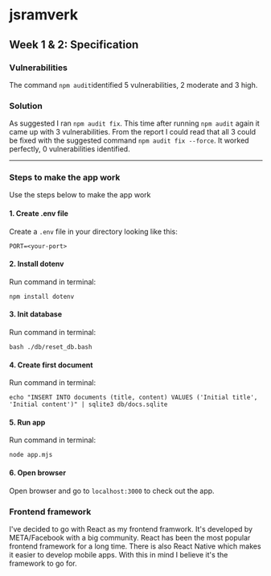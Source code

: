# jsramverk

## Week 1 & 2: Specification

### Vulnerabilities
The command `npm audit`identified 5 vulnerabilities, 2 moderate and 3 high.

### Solution
As suggested I ran `npm audit fix`. This time after running `npm audit` again it came up with 3 vulnerabilities. From the report I could read that all 3 could be fixed with the suggested command `npm audit fix --force`.
It worked perfectly, 0 vulnerabilities identified.

-----------------------------

### Steps to make the app work
Use the steps below to make the app work

#### 1. Create .env file
Create a `.env` file in your directory looking like this:

```
PORT=<your-port>
```

#### 2. Install dotenv
Run command in terminal:

```
npm install dotenv
```

#### 3. Init database
Run command in terminal:

```
bash ./db/reset_db.bash
```

#### 4. Create first document
Run command in terminal:

```
echo "INSERT INTO documents (title, content) VALUES ('Initial title', 'Initial content')" | sqlite3 db/docs.sqlite
```

#### 5. Run app
Run command in terminal:

```
node app.mjs
```

#### 6. Open browser
Open browser and go to `localhost:3000` to check out the app.

### Frontend framework
I've decided to go with React as my frontend framwork. It's developed by META/Facebook with a big community. React has been the most popular frontend framework for a long time. There is also React Native which makes it easier to develop mobile apps. With this in mind I believe it's the framework to go for.
